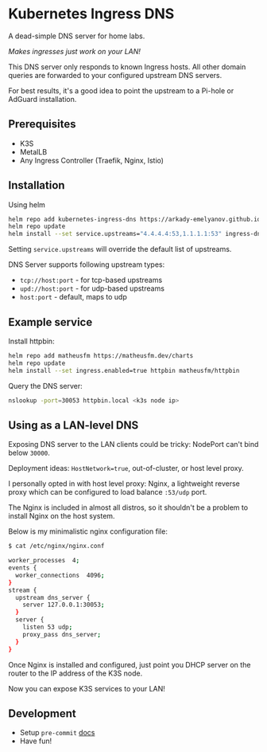 # Kubernetes Ingress DNS

A dead-simple DNS server for home labs.

<i>Makes ingresses just work on your LAN!</i>

This DNS server only responds to known Ingress hosts. All other domain queries are forwarded to your configured upstream DNS servers.

For best results, it's a good idea to point the upstream to a Pi-hole or AdGuard installation.


## Prerequisites

* K3S
* MetalLB
* Any Ingress Controller (Traefik, Nginx, Istio)

## Installation

Using helm
```bash
helm repo add kubernetes-ingress-dns https://arkady-emelyanov.github.io/kubernetes-ingress-dns/
helm repo update
helm install --set service.upstreams="4.4.4.4:53,1.1.1.1:53" ingress-dns kubernetes-ingress-dns/kubernetes-ingress-dns
```

Setting `service.upstreams` will override the default list of upstreams.

DNS Server supports following upstream types:
* `tcp://host:port` - for tcp-based upstreams
* `upd://host:port` - for udp-based upstreams
* `host:port` - default, maps to udp

## Example service

Install httpbin:
```bash
helm repo add matheusfm https://matheusfm.dev/charts
helm repo update
helm install --set ingress.enabled=true httpbin matheusfm/httpbin
```

Query the DNS server:
```bash
nslookup -port=30053 httpbin.local <k3s node ip>
```

## Using as a LAN-level DNS

Exposing DNS server to the LAN clients could be tricky: NodePort can't bind below `30000`. 

Deployment ideas: `HostNetwork=true`, out-of-cluster, or host level proxy.

I personally opted in with host level proxy: Nginx, a lightweight reverse proxy which can be configured to load balance `:53/udp` port.

The Nginx is included in almost all distros, so it shouldn't be a problem to install Nginx on the host system.

Below is my minimalistic nginx configuration file:
```bash
$ cat /etc/nginx/nginx.conf

worker_processes  4;
events {
  worker_connections  4096;
}
stream {
  upstream dns_server {
    server 127.0.0.1:30053;
  }
  server {
    listen 53 udp;
    proxy_pass dns_server;
  }
}
```

Once Nginx is installed and configured, just point you DHCP server on the router to the IP address of the K3S node.

Now you can expose K3S services to your LAN!

## Development

* Setup `pre-commit` [docs](https://pre-commit.com/#installation)
* Have fun!
